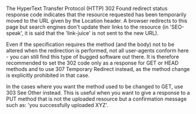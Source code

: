 The HyperText Transfer Protocol (HTTP) 302 Found redirect
status response code indicates that the resource requested has been temporarily moved to
the URL given by the Location header. A browser redirects to this page
but search engines don't update their links to the resource (in 'SEO-speak', it is said
that the 'link-juice' is not sent to the new URL).

Even if the specification requires the method (and the body) not to be altered when the
redirection is performed, not all user-agents conform here - you can still find this
type of bugged software out there. It is therefore recommended to set the
302 code only as a response for GET or
HEAD methods and to use 307 Temporary
Redirect instead, as the method change is explicitly prohibited in that case.

In the cases where you want the method used to be changed to GET, use
303 See Other instead. This is useful when you want to give a
response to a PUT method that is not the uploaded resource but a
confirmation message such as: 'you successfully uploaded XYZ'.

